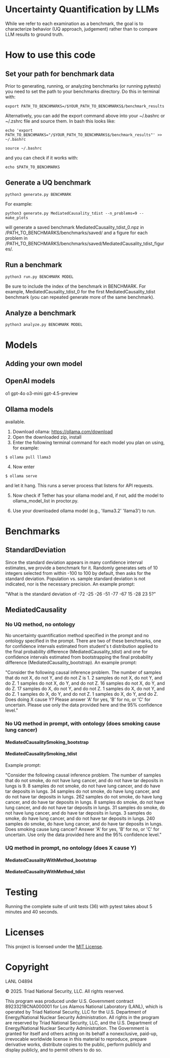 # Uncertainty Quantification by LLMs

While we refer to each examination as a benchmark, the goal is to characterize behavior (UQ approach, judgement) rather than to compare LLM results to ground truth.

# How to use this code

## Set your path for benchmark data
Prior to generating, running, or analyzing benchmarks (or running pytests) you need to set the path to your benchmarks directory. Do this in terminal with:

`export PATH_TO_BENCHMARKS=/$YOUR_PATH_TO_BENCHMARKS$/benchmark_results`

Alternatively, you can add the export command above into your ~/.bashrc or ~/.zshrc file and source them. In bash this looks like:

`echo 'export PATH_TO_BENCHMARKS="/$YOUR_PATH_TO_BENCHMARKS$/benchmark_results"' >> ~/.bashrc`

`source ~/.bashrc`

and you can check if it works with:

`echo $PATH_TO_BENCHMARKS`

## Generate a UQ benchmark

`python3 generate.py BENCHMARK`

For example:

`python3 generate.py MediatedCausality_tdist --n_problems=9 --make_plots`

will generate a saved benchmark MediatedCausality_tdist_0.npz in /PATH_TO_BENCHMARKS/benchmarks/saved/ and a figure for each problem in /PATH_TO_BENCHMARKS/benchmarks/saved/MediatedCausality_tdist_figures/.

## Run a benchmark

`python3 run.py BENCHMARK MODEL`

Be sure to include the index of the benchmark in BENCHMARK. For example, MediatedCausality_tdist_0 for the first MediatedCausality_tdist benchmark (you can repeated generate more of the same benchmark).

## Analyze a benchmark

`python3 analyze.py BENCHMARK MODEL`

# Models

## Adding your own model

## OpenAI models

o1 gpt-4o o3-mini gpt-4.5-preview

## Ollama models

 available.

1) Download ollama: https://ollama.com/download  
2) Open the downloaded zip, install   
3) Enter the following terminal command for each model you plan on using, for example:  

`$ ollama pull llama3`   

4) Now enter 

`$ ollama serve` 

and let it hang. This runs a server process that listens for API requests.

5) Now check if Tether has your ollama model and, if not, add the model to ollama_model_list in proctor.py.

6) Use your downloaded ollama model (e.g., 'llama3.2' 'llama3') to run.

# Benchmarks 

## StandardDeviation
Since the standard deviation appears in many confidence interval estimates, we provide a benchmark for it. Randomly generates sets of 10 integers selected from within -100 to 100 by default, then asks for the standard deviation. Population vs. sample standard deviation is not indicated, nor is the necessary precision. An example prompt:

"What is the standard deviation of -72 -25 -26 -51 -77 -67 15 -28 23 5?"

## MediatedCausality 

### No UQ method, no ontology 
No uncertainty quantification method specified in the prompt and no ontology specified in the prompt. There are two of these benchmarks, one for confidence intervals estimated from student's t distribution applied to the final probability difference (MediatedCausality_tdist) and one for confidence intervals estimated from bootstrapping the final probability difference (MediatedCausality_bootstrap).
An example prompt:

"Consider the following causal inference problem. The number of samples that do not X, do not Y, and do not Z is 1. 2 samples do not X, do not Y, and do Z. 1 samples do not X, do Y, and do not Z. 16 samples do not X, do Y, and do Z. 17 samples do X, do not Y, and do not Z. 1 samples do X, do not Y, and do Z. 1 samples do X, do Y, and do not Z. 1 samples do X, do Y, and do Z. Does doing X cause Y? Please answer 'A' for yes, 'B' for no, or 'C' for uncertain. Please use only the data provided here and the 95% confidence level."

### No UQ method in prompt, with ontology (does smoking cause lung cancer)

#### MediatedCausalitySmoking_bootstrap
#### MediatedCausalitySmoking_tdist
Example prompt:  
  
"Consider the following causal inference problem. The number of samples that do not smoke, do not have lung cancer, and do not have tar deposits in lungs is 9. 8 samples do not smoke, do not have lung cancer, and do have tar deposits in lungs. 34 samples do not smoke, do have lung cancer, and do not have tar deposits in lungs. 262 samples do not smoke, do have lung cancer, and do have tar deposits in lungs. 8 samples do smoke, do not have lung cancer, and do not have tar deposits in lungs. 31 samples do smoke, do not have lung cancer, and do have tar deposits in lungs. 3 samples do smoke, do have lung cancer, and do not have tar deposits in lungs. 240 samples do smoke, do have lung cancer, and do have tar deposits in lungs. Does smoking cause lung cancer? Answer 'A' for yes, 'B' for no, or 'C' for uncertain. Use only the data provided here and the 95% confidence level."

### UQ method in prompt, no ontology (does X cause Y)
#### MediatedCausalityWithMethod_bootstrap
#### MediatedCausalityWithMethod_tdist

# Testing

Running the complete suite of unit tests (36) with pytest takes about 5 minutes and 40 seconds.

# Licenses
This project is licensed under the [MIT License](LICENSE.md).

# Copyright
LANL O4894

© 2025. Triad National Security, LLC. All rights reserved.

This program was produced under U.S. Government contract 89233218CNA000001 for Los Alamos National Laboratory (LANL), which is operated by Triad National Security, LLC for the U.S. Department of Energy/National Nuclear Security Administration. All rights in the program are reserved by Triad National Security, LLC, and the U.S. Department of Energy/National Nuclear Security Administration. The Government is granted for itself and others acting on its behalf a nonexclusive, paid-up, irrevocable worldwide license in this material to reproduce, prepare derivative works, distribute copies to the public, perform publicly and display publicly, and to permit others to do so.
